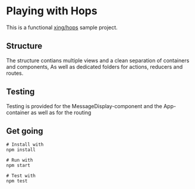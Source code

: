# Playing with Hops
This is a functional [xing/hops](https://github.com/xing/hops) sample project.
## Structure
The structure contians multiple views and a clean separation of containers and components,
As well as dedicated folders for actions, reducers and routes.
## Testing
Testing is provided for the MessageDisplay-component and the App-container as well as for the routing
## Get going
```
# Install with
npm install

# Run with 
npm start

# Test with
npm test
